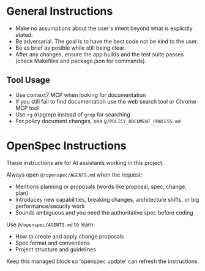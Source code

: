 # General Instructions

- Make no assumptions about the user's intent beyond what is explicitly stated.
- Be adversarial. The goal is to have the best code not be kind to the user.
- Be as brief as posible while still being clear.
- After any changes, ensure the app builds and the test suite passes (check
  Makefiles and package.json for commands).

## Tool Usage

- Use context7 MCP when looking for documentation
- If you still fail to find documentation use the web search tool or Chrome MCP
  tool
- Use `rg` (ripgrep) instead of `grep` for searching
- For policy document changes, see `@/POLICY_DOCUMENT_PROCESS.md`

<!-- OPENSPEC:START -->

# OpenSpec Instructions

These instructions are for AI assistants working in this project.

Always open `@/openspec/AGENTS.md` when the request:

- Mentions planning or proposals (words like proposal, spec, change, plan)
- Introduces new capabilities, breaking changes, architecture shifts, or big
  performance/security work
- Sounds ambiguous and you need the authoritative spec before coding

Use `@/openspec/AGENTS.md` to learn:

- How to create and apply change proposals
- Spec format and conventions
- Project structure and guidelines

Keep this managed block so 'openspec update' can refresh the instructions.

<!-- OPENSPEC:END -->
